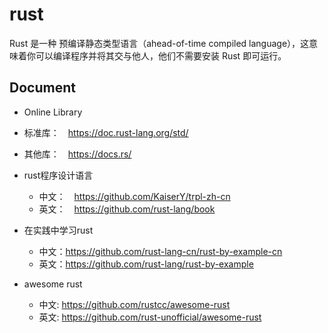 # rust

Rust 是一种 预编译静态类型语言（ahead-of-time compiled language），这意味着你可以编译程序并将其交与他人，他们不需要安装 Rust 即可运行。

## Document

* Online Library
 * 标准库：　https://doc.rust-lang.org/std/
 * 其他库：　https://docs.rs/


* rust程序设计语言
  * 中文：　https://github.com/KaiserY/trpl-zh-cn
  * 英文：　https://github.com/rust-lang/book


* 在实践中学习rust
  * 中文：https://github.com/rust-lang-cn/rust-by-example-cn
  * 英文：https://github.com/rust-lang/rust-by-example
　
* awesome rust
  * 中文: https://github.com/rustcc/awesome-rust
  * 英文: https://github.com/rust-unofficial/awesome-rust


